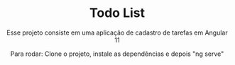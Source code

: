 <h1 align="center">Todo List</h1>

<p align="center">
    Esse projeto consiste em uma aplicação de cadastro de tarefas em Angular 11
</p>

<p align="center">
    Para rodar: Clone o projeto, instale as dependências e depois "ng serve"
</p>
